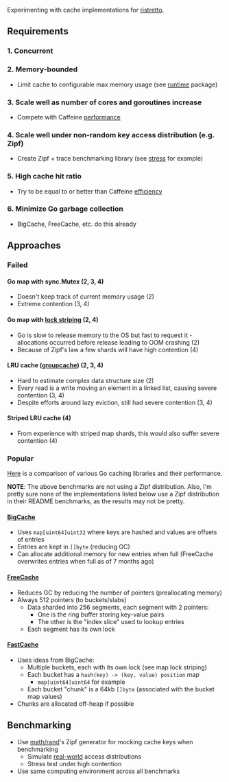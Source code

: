 Experimenting with cache implementations for [ristretto](https://github.com/dgraph-io/ristretto).

## Requirements

### 1. Concurrent

### 2. Memory-bounded

* Limit cache to configurable max memory usage (see [runtime][] package)

[runtime]: https://golang.org/pkg/runtime/

### 3. Scale well as number of cores and goroutines increase

* Compete with Caffeine [performance][]

[performance]: https://github.com/ben-manes/caffeine/wiki/Benchmarks

### 4. Scale well under non-random key access distribution (e.g. Zipf)

* Create Zipf + trace benchmarking library (see [stress][] for example)

[stress]: https://github.com/xba/stress

### 5. High cache hit ratio

* Try to be equal to or better than Caffeine [efficiency][]

[efficiency]: https://github.com/ben-manes/caffeine/wiki/Efficiency

### 6. Minimize Go garbage collection

* BigCache, FreeCache, etc. do this already

## Approaches

### Failed

#### Go map with sync.Mutex (2, 3, 4)

* Doesn't keep track of current memory usage (2)
* Extreme contention (3, 4)

#### Go map with [lock striping][striping] (2, 4)

* Go is slow to release memory to the OS but fast to request it - allocations occurred before release leading to OOM crashing (2)
* Because of Zipf's law a few shards will have high contention (4)

[striping]: https://netjs.blogspot.com/2016/05/lock-striping-in-java-concurrency.html

#### LRU cache ([groupcache][]) (2, 3, 4)

* Hard to estimate complex data structure size (2)
* Every read is a write moving an element in a linked list, causing severe contention (3, 4)
* Despite efforts around lazy eviction, still had severe contention (3, 4)

[groupcache]: https://github.com/golang/groupcache/tree/master/lru

#### Striped LRU cache (4)

* From experience with striped map shards, this would also suffer severe contention (4)
    
### Popular

[Here][comparison] is a comparison of various Go caching libraries and their performance. 

**NOTE**: The above benchmarks are not using a Zipf distribution. Also, I'm pretty sure none of the implementations listed below use a Zipf distribution in their README benchmarks, as the results may not be pretty.

[comparison]: https://github.com/Xeoncross/go-cache-benchmark

#### [BigCache][]

* Uses `map[uint64]uint32` where keys are hashed and values are offsets of entries
* Entries are kept in `[]byte` (reducing GC)
* Can allocate additional memory for new entries when full (FreeCache overwrites entries when full as of 7 months ago)

[BigCache]: https://github.com/allegro/bigcache

#### [FreeCache][]

* Reduces GC by reducing the number of pointers (preallocating memory)
* Always 512 pointers (to buckets/slabs)
    * Data sharded into 256 segments, each segment with 2 pointers:
        * One is the ring buffer storing key-value pairs
        * The other is the "index slice" used to lookup entries
    * Each segment has its own lock

[FreeCache]: https://github.com/coocood/freecache

#### [FastCache][]

* Uses ideas from BigCache:
    * Multiple buckets, each with its own lock (see map lock striping)
    * Each bucket has a `hash(key) -> (key, value) position` map
        * `map[uint64]uint64` for example
    * Each bucket "chunk" is a 64kb `[]byte` (associated with the bucket map values)
* Chunks are allocated off-heap if possible

[FastCache]: https://github.com/VictoriaMetrics/fastcache

## Benchmarking

* Use [math/rand][]'s Zipf generator for mocking cache keys when benchmarking
    * Simulate [real-world][] access distributions
    * Stress test under high contention
* Use same computing environment across all benchmarks

[math/rand]: https://golang.org/pkg/math/rand/#Zipf
[real-world]: https://en.wikipedia.org/wiki/Wikipedia:Does_Wikipedia_traffic_obey_Zipf%27s_law%3F

